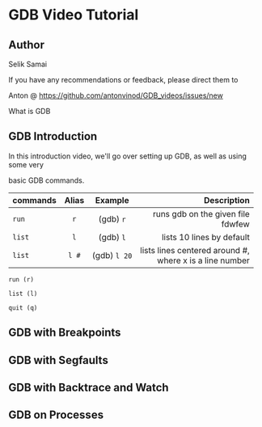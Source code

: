 # GDB Video Tutorial

Author
------
Selik Samai

If you have any recommendations or feedback, please direct them to

Anton @ https://github.com/antonvinod/GDB_videos/issues/new

What is GDB


GDB Introduction
----------------
In this introduction video, we'll go over setting up GDB, as well as using some very

basic GDB commands.


| commands     | Alias  | Example       | Description                                                |
|--------------|:------:|:-------------:|-----------------------------------------------------------:|
| `run`        | `r`    | (gdb) `r`     | runs gdb on the given file <br> fdwfew                     |
| `list`       | `l`    | (gdb) `l`     | lists 10 lines by default                                  |
| `list`       | `l #`  | (gdb) `l 20`  | lists lines centered around #,<br>where x is a line number |


`run (r)`

`list (l)`

`quit (q)`



GDB with Breakpoints
--------------------

GDB with Segfaults
------------------

GDB with Backtrace and Watch
----------------------------

GDB on Processes
----------------
